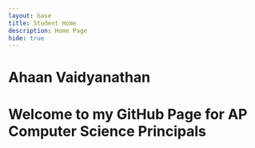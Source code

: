 ```yaml
---
layout: base
title: Student Home 
description: Home Page
hide: true
---
```


# Ahaan Vaidyanathan 
# Welcome to my GitHub Page for AP Computer Science Principals 


